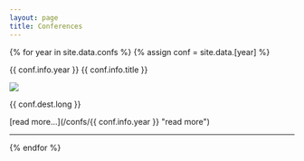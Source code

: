 ```yaml
---
layout: page
title: Conferences
---
```


{% for year in site.data.confs %}
{% assign conf = site.data.[year] %}

{{ conf.info.year }} {{ conf.info.title }} 
 	
<img class="logo logo_in_list" src="/img/{{ conf.info.year }}/conf-logo.png">
 	
{{ conf.dest.long }}

[read more...](/confs/{{ conf.info.year }} "read more")

***

{% endfor %}

